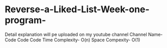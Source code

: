# Reverse-a-Liked-List-Week-one-program-
Detail explanation will pe uploaded on my youtube channel 
Channel Name- Code Code Code
Time Complexity- O(n)
Space Compexity- O(1)
